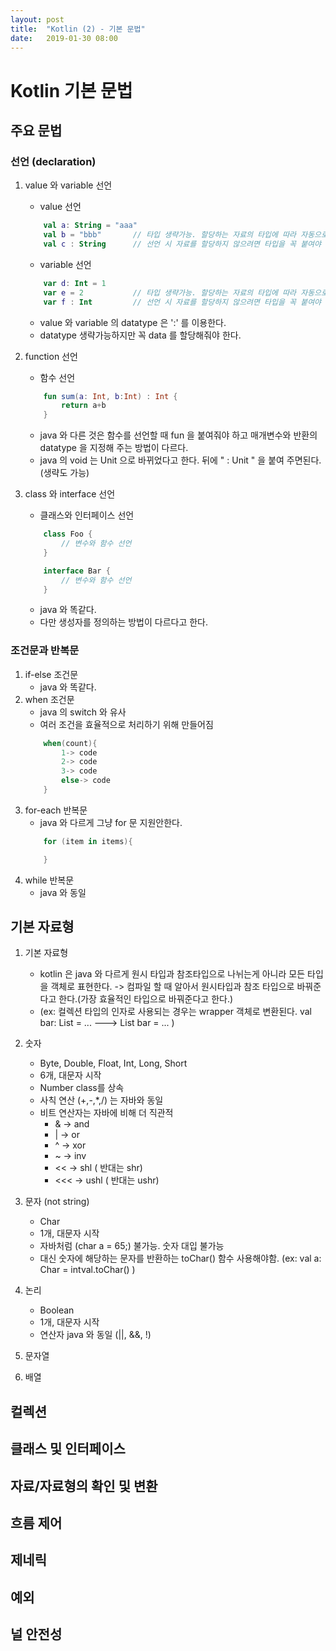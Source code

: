 ```yaml
---
layout: post
title:  "Kotlin (2) - 기본 문법"
date:   2019-01-30 08:00
---
```


# Kotlin 기본 문법

## 주요 문법

### 선언 (declaration)

1. value 와 variable 선언
    * value 선언
    ```kotlin
        val a: String = "aaa"
        val b = "bbb"       // 타입 생략가능. 할당하는 자료의 타입에 따라 자동으로 타입 추론.
        val c : String      // 선언 시 자료를 할당하지 않으려면 타입을 꼭 붙여야 한다.
    ```
    * variable 선언
    ```kotlin
        var d: Int = 1
        var e = 2           // 타입 생략가능. 할당하는 자료의 타입에 따라 자동으로 타입 추론.
        var f : Int         // 선언 시 자료를 할당하지 않으려면 타입을 꼭 붙여야 한다.
    ```
    * value 와 variable 의 datatype 은 ':' 를 이용한다.
    * datatype 생략가능하지만 꼭 data 를 할당해줘야 한다.

2. function 선언
    * 함수 선언
    ```kotlin
        fun sum(a: Int, b:Int) : Int {
            return a+b
        }
    ``` 
    * java 와 다른 것은 함수를 선언할 때 fun 을 붙여줘야 하고 매개변수와 반환의 datatype 을 지정해 주는 방법이 다르다.
    * java 의 void 는 Unit 으로 바뀌었다고 한다. 뒤에 " : Unit " 을 붙여 주면된다. (생략도 가능)
3. class 와 interface 선언
    * 클래스와 인터페이스 선언
    ```kotlin
        class Foo {
            // 변수와 함수 선언
        }

        interface Bar {
            // 변수와 함수 선언
        }
    ```
    * java 와 똑같다.
    * 다만 생성자를 정의하는 방법이 다르다고 한다.

### 조건문과 반복문

1. if-else 조건문
    * java 와 똑같다.
2. when 조건문
    * java 의 switch 와 유사
    * 여러 조건을 효율적으로 처리하기 위해 만들어짐
    ```kotlin
        when(count){
            1-> code
            2-> code
            3-> code
            else-> code
        }
    ```
3. for-each 반복문
    * java 와 다르게 그냥 for 문 지원안한다.
    ```kotlin
        for (item in items){

        }
    ```
4. while 반복문
    * java 와 동일

## 기본 자료형

1. 기본 자료형
    * kotlin 은 java 와 다르게 원시 타입과 참조타입으로 나뉘는게 아니라 모든 타입을 객체로 표현한다. -> 컴파일 할 때 알아서 원시타입과 참조 타입으로 바꿔준다고 한다.(가장 효율적인 타입으로 바꿔준다고 한다.)
    * (ex: 컬렉션 타입의 인자로 사용되는 경우는 wrapper 객체로 변환된다. val bar: List<Int> = ... ---> List<Integer> bar = ... )

2. 숫자
    * Byte, Double, Float, Int, Long, Short
    * 6개, 대문자 시작
    * Number class를 상속
    * 사칙 연산 (+,-,*,/) 는 자바와 동일
    * 비트 연산자는 자바에 비해 더 직관적
        * & -> and
        * | -> or
        * ^ -> xor
        * ~ -> inv
        * << -> shl ( 반대는 shr) 
        * <<< -> ushl ( 반대는 ushr)

3. 문자 (not string)
    * Char
    * 1개, 대문자 시작
    * 자바처럼 (char a = 65;) 불가능. 숫자 대입 불가능
    * 대신 숫자에 해당하는 문자를 반환하는 toChar() 함수 사용해야함. (ex: val a: Char = intval.toChar() )

4. 논리
    * Boolean
    * 1개, 대문자 시작
    * 연산자 java 와 동일 (||, &&, !)

5. 문자열

6. 배열

## 컬렉션

## 클래스 및 인터페이스

## 자료/자료형의 확인 및 변환

## 흐름 제어

## 제네릭

## 예외

## 널 안전성